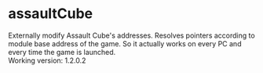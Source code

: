 # assaultCube
Externally modify Assault Cube's addresses. Resolves pointers according to module base address of the game. So it actually works on every PC and every time the game is launched. <br>
Working version: 1.2.0.2
